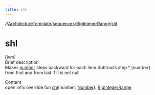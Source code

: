 ```yaml
---
title: shl -
---
```

//[ArchitectureTemplate](../../index.md)/[sequences](../index.md)/[BigIntegerRange](index.md)/[shl](shl.md)



# shl  
[jvm]  
Brief description  
Makes [number]() steps backward for each item.Subtracts step * [number] from first and from last if it is not null.  
  
  
Content  
open infix override fun [shl](shl.md)(number: [Number](https://kotlinlang.org/api/latest/jvm/stdlib/kotlin/-number/index.html)): [BigIntegerRange](index.md)  



